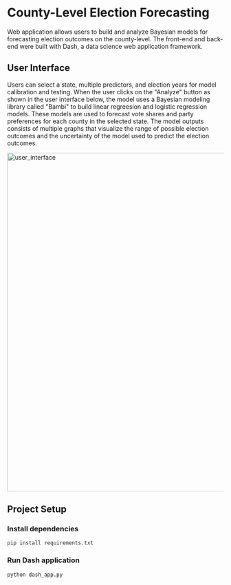 # County-Level Election Forecasting

Web application allows users to build and analyze Bayesian models for forecasting election outcomes on the county-level. The front-end and back-end were built with Dash, a data science web application framework.

## User Interface
Users can select a state, multiple predictors, and election years for model calibration and testing. When the user clicks on the "Analyze" button as shown in the user interface below, the model uses a Bayesian modeling library called "Bambi" to build linear regreesion and logistic regression models. These models are used to forecast vote shares and party preferences for each county in the selected state. The model outputs consists of multiple graphs that visualize the range of possible election outcomes and the uncertainty of the model used to predict the election outcomes.

<img width="787" alt="user_interface" src="https://user-images.githubusercontent.com/34976129/236699069-57217fa7-ed76-48d3-8e2c-6c44e813a6a0.png">

## Project Setup

### Install dependencies
`pip install requirements.txt`

### Run Dash application
`python dash_app.py`
